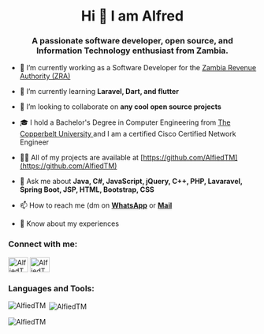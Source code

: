  <h1 align="center">Hi  👋 I am Alfred</h1> 
 <h3 align="center">A passionate software developer, open source, and Information Technology enthusiast from Zambia.</h3> 
  
 <!-- <p align="center"><img src="https://github-profile-trophy.vercel.app/?username=AlfiedTM&theme=onedark" /></p>  -->
  
 <!-- <p align="left"> <a href="https://twitter.com/AlfiedTM" target="blank"><img src="https://img.shields.io/twitter/follow/AlfiedTM?logo=twitter&style=for-the-badge" alt="AlfiedTM" /></a> </p>  -->
  
 - 🔭 I’m currently working as a Software Developer for the <a href="https://www.zra.org.zm/" target="_blank">Zambia Revenue Authority (ZRA)</a>
  
 - 🌱 I’m currently learning **Laravel, Dart, and flutter** 
  
 - 👯 I’m looking to collaborate on **any cool open source projects** 
 
 - 🎓 I hold a Bachelor's Degree in Computer Engineering from <a href="https://www.cbu.ac.zm/" target="_blank">The Copperbelt University </a> and I am a certified Cisco Certified Network Engineer

  
 - 👨‍💻 All of my projects are available at [https://github.com/AlfiedTM](https://github.com/AlfiedTM) 
 
  
 - 💬 Ask me about **Java, C#, JavaScript, jQuery, C++, PHP, Lavaravel, Spring Boot, JSP, HTML, Bootstrap, CSS** 
  
 - 📫 How to reach me (dm on <a href="//wa.me/+260950586816">**WhatsApp**</a> or <a href="mailto:alfredtwaambo@gmail.com">**Mail**</a> 
  
 - 📄 Know about my experiences 
  
 <!-- - ⚡ Fun fact **Singing is my hobby (but I can't sing)**  -->
  
 <h3 align="left">Connect with me:</h3> 
 <p align="left">  
 <a target="_blank" href="https://www.linkedin.com/in/alfred-twaambo-matakala/" ><img align="center" src="https://raw.githubusercontent.com/rahuldkjain/github-profile-readme-generator/master/src/images/icons/Social/linked-in-alt.svg" alt="AlfiedTM" height="30" width="40" /></a> 
 <a target="_blank" href="https://www.facebook.com/AlfredTwaamboMatakala"><img align="center" src="https://raw.githubusercontent.com/rahuldkjain/github-profile-readme-generator/master/src/images/icons/Social/facebook.svg" alt="AlfiedTM" height="30" width="40" /></a> 
 <!-- <a href="https://instagram.com/AlfiedTM" target="_blank"><img align="center" src="https://raw.githubusercontent.com/rahuldkjain/github-profile-readme-generator/master/src/images/icons/Social/instagram.svg" alt="AlfiedTM" height="30" width="40" /></a>  -->
 <!-- <a href="https://codelabs.hashnode.dev" target="blank"><img align="center" src="https://raw.githubusercontent.com/rahuldkjain/github-profile-readme-generator/master/src/images/icons/Social/hashnode.svg" alt="AlfiedTM" height="30" width="40" /></a>  -->
 </p>   
 <h3 align="left">Languages and Tools:</h3>
 <p><img align="left" src="https://github-readme-stats.vercel.app/api/top-langs?username=AlfiedTM&show_icons=true&locale=en&layout=compact" alt="AlfiedTM" /></p>  
 <p>&nbsp;<img align="center" src="https://github-readme-stats.vercel.app/api?username=AlfiedTM&show_icons=true&locale=en" alt="AlfiedTM" /></p>   
 <p><img align="center" src="https://github-readme-streak-stats.herokuapp.com/?user=AlfiedTM&" alt="AlfiedTM" /></p> 
<!--  <p><img src="https://activity-graph.herokuapp.com/graph/?username=AlfiedTM&bg_color=0c1117&color=00883d&line=0a261f&area_color=0a261f&point=065831&area=true&hide_border=true&hide_title=false&custom_title=Contribution+Graph"/></p> -->
